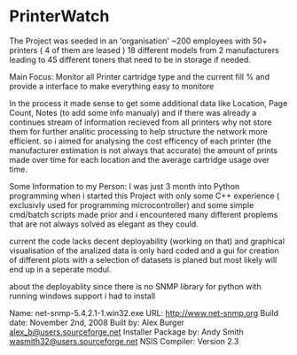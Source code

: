 # PrinterWatch

The Project was seeded in an 'organisation' ~200 employees with 50+ printers ( 4 of them are leased ) 18 different models from 2 manufacturers 
leading to 45 different toners that need to be in storage if needed.

Main Focus:
      Monitor all Printer cartridge type and the current fill % and provide a interface to make everything easy to monitore

In the process it made sense to get some additional data like Location, Page Count, Notes (to add some info manualy) and if there was already a continues
stream of information recieved from all printers why not store them for further analitic processing to help structure the network more efficient.
so i aimed for analysing the cost efficency of each printer (the manufacturer estimation is not always that accurate) the amount of prints made over time for each location
and the average cartridge usage over time.

Some Information to my Person:
I was just 3 month into Python programming when i started this Project with only some  C++ experience ( exclusivly used for programming microcontroller) 
and some simple cmd/batch scripts made prior and i encountered many different proplems that are not always solved as elegant as they could.

current the code lacks decent deployability (working on that) and graphical visualisation of the analized data is only hard coded and a gui for creation of different plots
with a selection of datasets is planed but most likely will end up in a seperate modul.

about the deployablity since there is no SNMP library for python with running windows support i had to install

  Name:			net-snmp-5.4.2.1-1.win32.exe
  URL:			http://www.net-snmp.org
  Build date:		November 2nd, 2008
  Built by:		Alex Burger <alex_b@users.sourceforge.net>
  Installer Package by: Andy Smith <wasmith32@users.sourceforge.net>
  NSIS Compiler:	Version 2.3

